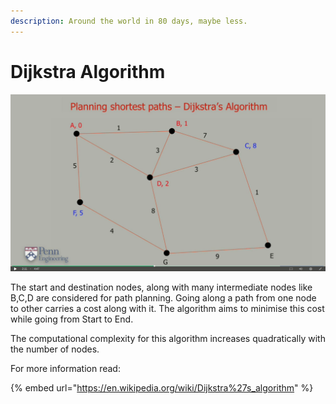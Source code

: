 ```yaml
---
description: Around the world in 80 days, maybe less.
---
```


# Dijkstra Algorithm

![](../../.gitbook/assets/Dijkastra1.png)

The start and destination nodes, along with many intermediate nodes like B,C,D are considered for path planning. Going along a path from one node to other carries a cost along with it. The algorithm aims to minimise this cost while going from Start to End.

The computational complexity for this algorithm increases quadratically with the number of nodes.

For more information read:

{% embed url="https://en.wikipedia.org/wiki/Dijkstra%27s_algorithm" %}
